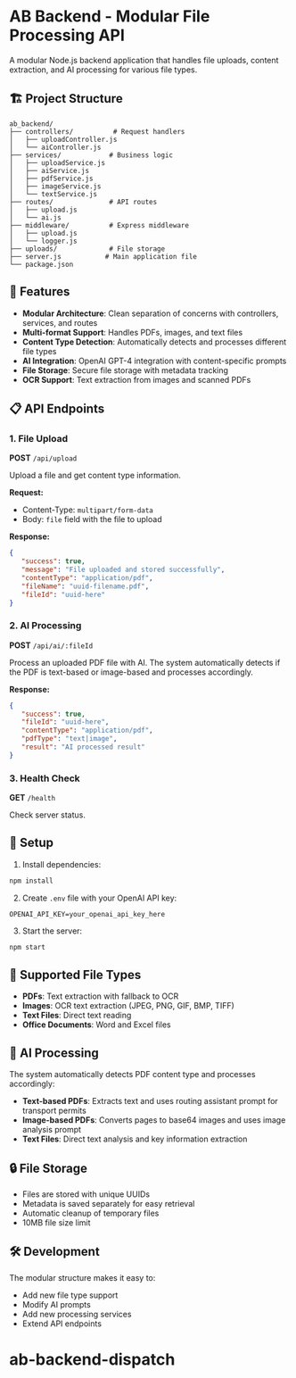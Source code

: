 # AB Backend - Modular File Processing API

A modular Node.js backend application that handles file uploads, content extraction, and AI processing for various file types.

## 🏗️ Project Structure

```
ab_backend/
├── controllers/          # Request handlers
│   ├── uploadController.js
│   └── aiController.js
├── services/            # Business logic
│   ├── uploadService.js
│   ├── aiService.js
│   ├── pdfService.js
│   ├── imageService.js
│   └── textService.js
├── routes/              # API routes
│   ├── upload.js
│   └── ai.js
├── middleware/          # Express middleware
│   ├── upload.js
│   └── logger.js
├── uploads/             # File storage
├── server.js           # Main application file
└── package.json
```

## 🚀 Features

-  **Modular Architecture**: Clean separation of concerns with controllers, services, and routes
-  **Multi-format Support**: Handles PDFs, images, and text files
-  **Content Type Detection**: Automatically detects and processes different file types
-  **AI Integration**: OpenAI GPT-4 integration with content-specific prompts
-  **File Storage**: Secure file storage with metadata tracking
-  **OCR Support**: Text extraction from images and scanned PDFs

## 📋 API Endpoints

### 1. File Upload

**POST** `/api/upload`

Upload a file and get content type information.

**Request:**

-  Content-Type: `multipart/form-data`
-  Body: `file` field with the file to upload

**Response:**

```json
{
   "success": true,
   "message": "File uploaded and stored successfully",
   "contentType": "application/pdf",
   "fileName": "uuid-filename.pdf",
   "fileId": "uuid-here"
}
```

### 2. AI Processing

**POST** `/api/ai/:fileId`

Process an uploaded PDF file with AI. The system automatically detects if the PDF is text-based or image-based and processes accordingly.

**Response:**

```json
{
   "success": true,
   "fileId": "uuid-here",
   "contentType": "application/pdf",
   "pdfType": "text|image",
   "result": "AI processed result"
}
```

### 3. Health Check

**GET** `/health`

Check server status.

## 🔧 Setup

1. Install dependencies:

```bash
npm install
```

2. Create `.env` file with your OpenAI API key:

```
OPENAI_API_KEY=your_openai_api_key_here
```

3. Start the server:

```bash
npm start
```

## 📁 Supported File Types

-  **PDFs**: Text extraction with fallback to OCR
-  **Images**: OCR text extraction (JPEG, PNG, GIF, BMP, TIFF)
-  **Text Files**: Direct text reading
-  **Office Documents**: Word and Excel files

## 🧠 AI Processing

The system automatically detects PDF content type and processes accordingly:

-  **Text-based PDFs**: Extracts text and uses routing assistant prompt for transport permits
-  **Image-based PDFs**: Converts pages to base64 images and uses image analysis prompt
-  **Text Files**: Direct text analysis and key information extraction

## 🔒 File Storage

-  Files are stored with unique UUIDs
-  Metadata is saved separately for easy retrieval
-  Automatic cleanup of temporary files
-  10MB file size limit

## 🛠️ Development

The modular structure makes it easy to:

-  Add new file type support
-  Modify AI prompts
-  Add new processing services
-  Extend API endpoints
# ab-backend-dispatch
